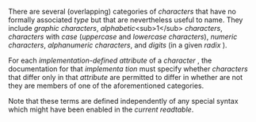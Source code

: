  

There are several (overlapping) categories of *characters* that have no formally associated *type* but that are nevertheless useful to name. They include *graphic characters*, *alphabetic*\<sub\>1\</sub\> *characters*, *characters* with *case* (*uppercase* and *lowercase characters*), *numeric characters*, *alphanumeric characters*, and *digits* (in a given *radix* ). 

For each *implementation-defined attribute* of a *character* , the documentation for that *implementa tion* must specify whether *characters* that differ only in that *attribute* are permitted to differ in whether are not they are members of one of the aforementioned categories. 

Note that these terms are defined independently of any special syntax which might have been enabled in the *current readtable*. 

